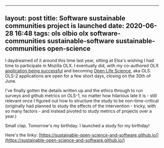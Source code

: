  ---
 layout: post
 title: Software sustainable communities project is launched
 date: 2020-06-28 16:48
 tags: ols olbio olx software-communities sustainable-software sustainable-communities open-science
 ---

 I daydreamed of it around this time last year, sitting at Elsa's wishing I had time to participate in Mozilla OLX. I eventually did, with my co-authored OLX [application being successful](2019-09-04-OLX-is-a-go-go) and becoming [Open Life Science](http://openlifesci.org), aka OLS. OLS-2 applications are open for a few short days, closing on the 30th of June.

 I've finally gotten the details written up and the ethics through to run surveys and github metrics on OLS-1, no matter how hilarious late it is - still relevant once I figured out how to structure the study to be non-time-critical (originally had planned to study the effects of the intervention - tricky, with so many factors - and instead pivoted to study metrics of projects over a year.)

 Small clap. Tomorrow's my birthday. I launched a study for my birthday!

 Here's the linky: [https://sustainable-open-science-and-software.github.io/](https://sustainable-open-science-and-software.github.io/)
